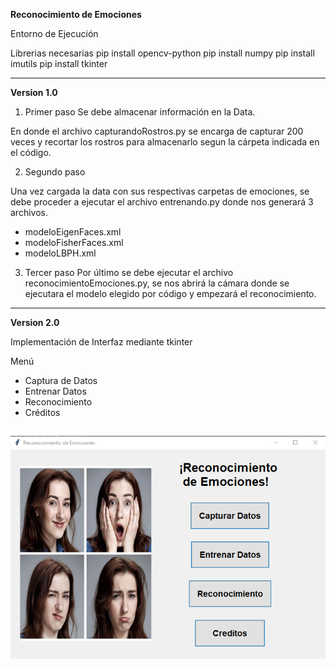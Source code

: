 **Reconocimiento de Emociones**

Entorno de Ejecución

Librerias necesarias
pip install opencv-python
pip install numpy
pip install imutils
pip install tkinter

------------------------------------------------------------------------------------------------------------------------------------------------------------------------

**Version 1.0**
1. Primer paso
Se debe almacenar información en la Data.

En donde el archivo capturandoRostros.py se encarga de capturar 200 veces y recortar los rostros para almacenarlo segun la cárpeta indicada en el código.

2. Segundo paso

Una vez cargada la data con sus respectivas carpetas de emociones, se debe proceder a ejecutar el archivo entrenando.py donde nos generará 3 archivos.
- modeloEigenFaces.xml
- modeloFisherFaces.xml
- modeloLBPH.xml

3. Tercer paso
Por último se debe ejecutar el archivo reconocimientoEmociones.py, se nos abrirá la cámara donde se ejecutara el modelo elegido por código y empezará el reconocimiento.
--------------------------------------------------------------------------------------------------------------------------------------------------------------------------------

**Version 2.0**

Implementación de Interfaz mediante tkinter

Menú
  - Captura de Datos
  - Entrenar Datos
  - Reconocimiento
  - Créditos

![](https://github.com/DanielLlumigusin/ReconocimientoFacial/blob/main/Menu.png)
------------------------------------------------------------------------------------------------------------------------------------------------------------------------------

